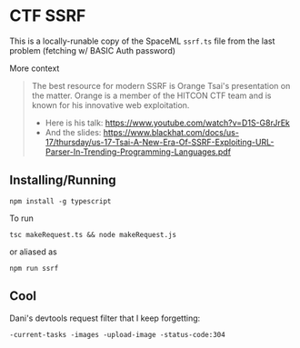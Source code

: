 CTF SSRF
========

This is a locally-runable copy of the SpaceML `ssrf.ts` file from the last problem (fetching w/ BASIC Auth password)

More context

> The best resource for modern SSRF is Orange Tsai's presentation on the matter. Orange is a member of the HITCON CTF team and is known for his innovative web exploitation.
> * Here is his talk: https://www.youtube.com/watch?v=D1S-G8rJrEk
> * And the slides: https://www.blackhat.com/docs/us-17/thursday/us-17-Tsai-A-New-Era-Of-SSRF-Exploiting-URL-Parser-In-Trending-Programming-Languages.pdf


Installing/Running
------------------

```
npm install -g typescript
```

To run

```
tsc makeRequest.ts && node makeRequest.js
```

or aliased as

```
npm run ssrf
```

Cool
----

Dani's devtools request filter that I keep forgetting:

```
-current-tasks -images -upload-image -status-code:304
```

